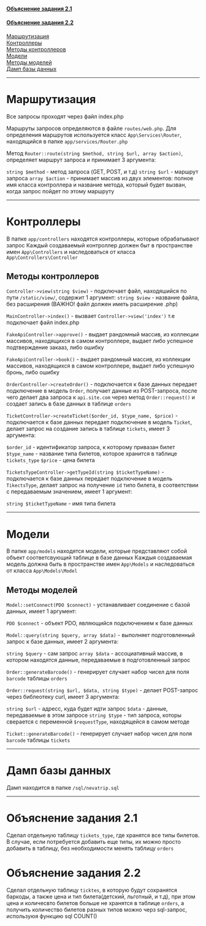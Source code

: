 <a href="#example-2.1"><h4>Объяснение задания 2.1</h4></a>
<a href="#example-2.1"><h4>Объяснение задания 2.2</h4></a>

<a href="#routes"> Маршрутизация </a><br>
<a href="#controllers"> Контроллеры </a><br>
<a href="#controllers-methods"> Методы контроллеров </a><br>
<a href="#models"> Модели </a><br>
<a href="#models-methods"> Методы моделей </a><br>
<a href="#db-dump"> Дамп базы данных </a><br>

<hr> 

<h1 id="routes">Маршрутизация</h1>

Все запросы проходят через файл index.php

Маршруты запросов определяются в файле `routes/web.php`. Для определения маршрутов используется 
класс `App\Services\Router`, находящийся в папке `app/services/Router.php`

Метод `Router::route(string $method, string $url, array $action)`, определяет маршрут запроса и 
принимает 3 аргумента:

`string $method` - метод запроса (GET, POST, и т.д)
`string $url` - маршрут запроса
`array $action` - принимает массив из двух элементов: полное имя класса контроллера и название метода, 
который будет вызван, когда запрос пойдет по этому маршруту

<hr> 

<h1 id="controllers">Контроллеры</h1>

В папке `app/controllers` находятся контроллеры, которые обрабатывают запрос
Каждый создаваемый контроллер должен быт в пространстве имен `App\Controllers`
и наследоваться от класса `App\Controllers\Controller`

<h2 id="controllers-methods"> Методы контроллеров </h2>

`Controller->view(string $view)` - подключает файл, находяшийся по пути `/static/view/`, содержит 1 аргумент:
`string $view` - название файла, без расширения (ВАЖНО! файл должен иметь расширение .php)

`MainController->index()` - вызвает `Controller->view('index')` т.е подключает файл index.php

`FakeApiController->approve()` - выдает рандомный массив, из коллекции массивов, находящихся в самом контроллере,
выдает либо успешное подтверждение закааз, либо ошибку

`FakeApiController->book()` - выдает рандомный массив, из коллекции массивов, находящихся в самом контроллере,
выдает либо успешную бронь, либо ошибку

`OrderController->createOrder()` - подключается к базе данных передает подключение в модель `Order`,
получает данные из POST-запроса, после чего делает два запроса к `api.site.com` через метод `Order::request()`
и создает запись в базе данных в таблице `orders`

`TicketController->createTicket($order_id, $type_name, $price)` - подключается к базе данных передает подключение в модель `Ticket`,
делает запрос на создание запись в таблице `tickets`, имеет 3 аргумента:

`$order_id` - идентификатор запроса, к которому привазан билет
`$type_name` - название типа билетов, которое хранится в таблице `tickets_type` 
`$price` - цена билета

`TicketsTypeController->getTypeId(string $ticketTypeName)` - подключается к базе данных передает подключение в модель `TikectsType`,
делает запрос на получение `id` типо билета, в соответствии с передаваемым значением,
имеет 1 аргумент:

`string $ticketTypeName` - имя типа билета

<hr> 

<h1 id="models">Модели</h1>

В папке `app/models` находятся модели, которые представляют собой объект соответсвующий таблице в базе данных
Каждыя создаваемая модель должна быть в пространстве имен `App\Models`
и наследоваться от класса `App\Models\Model`

<h2 id="models-methods"> Методы моделей </h2>

`Model::setConnect(PDO $connect)` - устанавливает соединение с базой данных, имеет 1 аргумент:

`PDO $connect` - объект PDO, являющийся подключением к базе данных

`Model::query(string $query, array $data)` - выполняет подготовленный запрос к базе данных, имеет 2 аргумента:

`string $query` - сам запрос
`array $data` - ассоциативный массив, в котором находятся данные, передаваемые в подготовленный запрос

`Order::generateBarcode()` - генерирует случает набор чисел для поля `barcode` таблицы `orders` 

`Order::request(string $url, $data, string $type)` - делает POST-запрос через библеотеку curl, имеет 3 аргумента:

`string $url` - адресс, куда будет идти запрос
`$data` - данные, передаваемые в этом запросе
`string $type` - тип запроса, которы сверается с переменной `$requestType`, находящейся в самом методе

`Ticket::generateBarcode()` - генерирует случает набор чисел для поля `barcode` таблицы `tickets`

<hr> 

<h1 id="db-dump">Дамп базы данных</h1>

Дамп находится в папке `/sql/nevatrip.sql`

<hr> 

<h1 id="example-2.1">Объяснение задания 2.1</h1>

Сделал отдельную таблицу `tickets_type`, где хранятся все типы билетов. В случае, если потребуется добавить еще типы,
их можно просто добавить в таблицу, без необходимости менять таблицу `orders`

<h1 id="example-2.2">Объяснение задания 2.2</h1>

Сделал отдельную таблицу `ticktes`, в которую будут сохранятся баркоды, а также цена и тип билета(детский, льготный, и т.д),
при этом цена и количесвто билетов больше не хранятся в таблице `orders`, а получить количество билетов разных типов можно черз sql-запрос,
используюя функцию sql COUNT()

